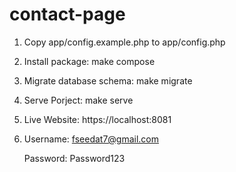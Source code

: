 # contact-page

1. Copy app/config.example.php to app/config.php

2. Install package: make compose

3. Migrate database schema: make migrate

4. Serve Porject: make serve

5. Live Website: https://localhost:8081

6. Username: fseedat7@gmail.com 

   Password: Password123
